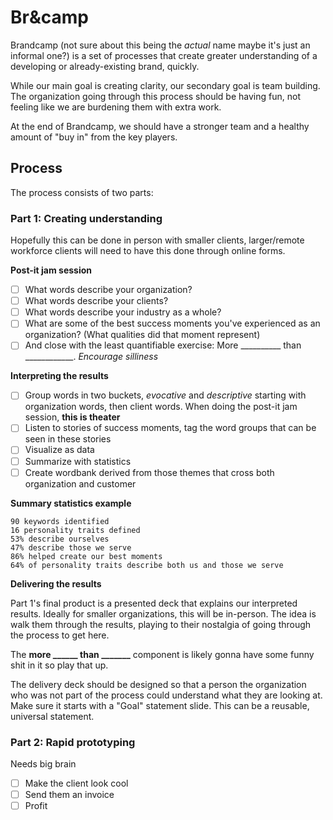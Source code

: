 
# Br&camp

Brandcamp (not sure about this being the _actual_ name maybe it's just an informal one?) is a set of processes that create greater understanding of a developing or already-existing brand, quickly.

While our main goal is creating clarity, our secondary goal is team building. The organization going through this process should be having fun, not feeling like we are burdening them with extra work. 

At the end of Brandcamp, we should have a stronger team and a healthy amount of "buy in" from the key players.

## Process

The process consists of two parts: 

### Part 1:  Creating understanding
Hopefully this can be done in person with smaller clients, larger/remote workforce clients will need to have this done through online forms.

**Post-it jam session**

 - [ ] What words describe your organization?
 - [ ] What words describe your clients?
 - [ ] What words describe your industry as a whole?
 - [ ] What are some of the best success moments you've experienced as an organization? (What qualities did that moment represent)
 - [ ] And close with the least quantifiable exercise: More __________ than ____________. _Encourage silliness_

**Interpreting the results**

 - [ ] Group words in two buckets, _evocative_ and _descriptive_ starting with organization words, then client words. When doing the post-it jam session, **this is theater** 
 - [ ] Listen to stories of success moments, tag the word groups that can be seen in these stories
 - [ ] Visualize as data
 - [ ] Summarize with statistics
 - [ ] Create wordbank derived from those themes that cross both organization and customer

**Summary statistics example**

    90 keywords identified
    16 personality traits defined
    53% describe ourselves
    47% describe those we serve
    86% helped create our best moments
    64% of personality traits describe both us and those we serve

**Delivering the results**

Part 1's final product is a presented deck that explains our interpreted results. Ideally for smaller organizations, this will be in-person. The idea is walk them through the results, playing to their nostalgia of going through the process to get here. 

The **more ______ than _______** component is likely gonna have some funny shit in it so play that up.

The delivery deck should be designed so that a person the organization who was not part of the process could understand what they are looking at. Make sure it starts with a "Goal" statement slide. This can be a reusable, universal statement.

### Part 2: Rapid prototyping
Needs big brain

 - [ ] Make the client look cool
 - [ ] Send them an invoice
 - [ ] Profit
